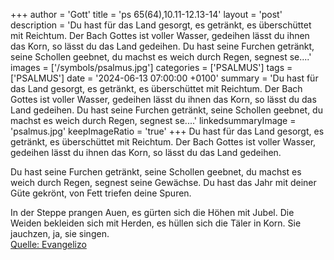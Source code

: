 +++
author = 'Gott'
title = 'ps 65(64),10.11-12.13-14'
layout = 'post'
description = 'Du hast für das Land gesorgt, es getränkt,  es überschüttet mit Reichtum.  Der Bach Gottes ist voller Wasser,  gedeihen lässt du ihnen das Korn, so lässt du das Land gedeihen.  Du hast seine Furchen getränkt, seine Schollen geebnet,  du machst es weich durch Regen, segnest se....'
images = ['/symbols/psalmus.jpg']
categories = ['PSALMUS']
tags = ['PSALMUS']
date = '2024-06-13 07:00:00 +0100'
summary = 'Du hast für das Land gesorgt, es getränkt,  es überschüttet mit Reichtum.  Der Bach Gottes ist voller Wasser,  gedeihen lässt du ihnen das Korn, so lässt du das Land gedeihen.  Du hast seine Furchen getränkt, seine Schollen geebnet,  du machst es weich durch Regen, segnest se....'
linkedsummaryImage = 'psalmus.jpg'
keepImageRatio = 'true'
+++
Du hast für das Land gesorgt, es getränkt, 
es überschüttet mit Reichtum. 
Der Bach Gottes ist voller Wasser, 
gedeihen lässt du ihnen das Korn, so lässt du das Land gedeihen.

Du hast seine Furchen getränkt, seine Schollen geebnet, 
du machst es weich durch Regen, segnest seine Gewächse.<!--more-->
Du hast das Jahr mit deiner Güte gekrönt, 
von Fett triefen deine Spuren.

In der Steppe prangen Auen, 
es gürten sich die Höhen mit Jubel.
Die Weiden bekleiden sich mit Herden, 
es hüllen sich die Täler in Korn. 
Sie jauchzen, ja, sie singen.<br> [Quelle: Evangelizo](https://evangeliumtagfuertag.org/DE/gospel)